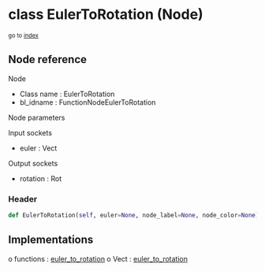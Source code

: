 # class EulerToRotation (Node)

<sub>go to [index](/docs/index.md)</sub>

## Node reference

Node
 - Class name : EulerToRotation
 - bl_idname : FunctionNodeEulerToRotation

Node parameters

Input sockets
 - euler : Vect

Output sockets
 - rotation : Rot

### Header

``` python
def EulerToRotation(self, euler=None, node_label=None, node_color=None):
```

## Implementations

o functions : [euler_to_rotation](/docs/GeoNodes_classes/euler_to_rotation.md)
o Vect : [euler_to_rotation](/docs/GeoNodes_classes/euler_to_rotation.md) 

